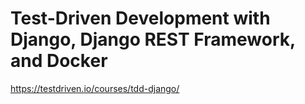 # Test-Driven Development with Django, Django REST Framework, and Docker

https://testdriven.io/courses/tdd-django/
